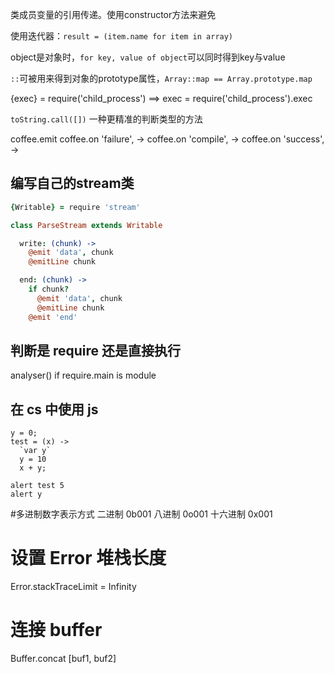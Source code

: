 类成员变量的引用传递。使用constructor方法来避免

使用迭代器：`result = (item.name for item in array)`

object是对象时，`for key, value of object`可以同时得到key与value

`::`可被用来得到对象的prototype属性，`Array::map == Array.prototype.map`

{exec} = require('child_process')  ==>  exec = require('child_process').exec

`toString.call([])` 一种更精准的判断类型的方法


coffee.emit
coffee.on 'failure', ->
coffee.on 'compile', ->
coffee.on 'success', ->

## 编写自己的stream类
```coffeescript
{Writable} = require 'stream'

class ParseStream extends Writable

  write: (chunk) ->
    @emit 'data', chunk
    @emitLine chunk

  end: (chunk) ->
    if chunk?
      @emit 'data', chunk
      @emitLine chunk
    @emit 'end'
```

## 判断是 require 还是直接执行
analyser() if require.main is module

## 在 cs 中使用 js
```
y = 0;
test = (x) ->
  `var y`
  y = 10
  x + y;

alert test 5
alert y
```
#多进制数字表示方式
二进制 0b001
八进制 0o001
十六进制  0x001

# 设置 Error 堆栈长度
Error.stackTraceLimit = Infinity

# 连接 buffer
Buffer.concat [buf1, buf2]
